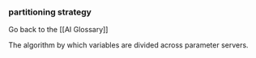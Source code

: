 ### partitioning strategy

Go back to the [[AI Glossary]]


The algorithm by which variables are divided across parameter servers.


